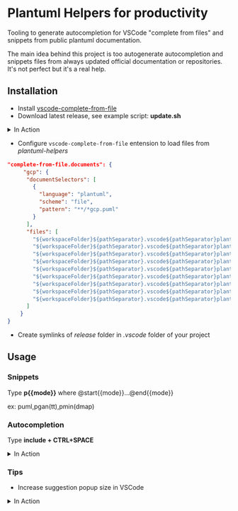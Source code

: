 # Plantuml Helpers for productivity

Tooling to generate autocompletion for VSCode "complete from files"  and snippets from public plantuml documentation.

The main idea behind this project is too autogenerate autocompletion and snippets files from always updated official documentation or repositories.
It's not perfect but it's  a real help.

## Installation

* Install [vscode-complete-from-file](https://github.com/rioj7/vscode-complete-from-file)
* Download latest release, see example script: **update.sh**

<details>
  <summary>In Action</summary>

![](./media/readme_deploy.gif)

</details>

* Configure `vscode-complete-from-file` entension to load files from *plantuml-helpers*
```json
"complete-from-file.documents": {
     "gcp": {
      "documentSelectors": [
        {
          "language": "plantuml",
          "scheme": "file",
          "pattern": "**/*gcp.puml"
        }
      ],
      "files": [
        "${workspaceFolder}${pathSeparator}.vscode${pathSeparator}plantuml-helpers${pathSeparator}plantuml-C4.complete",
        "${workspaceFolder}${pathSeparator}.vscode${pathSeparator}plantuml-helpers${pathSeparator}plantuml-themes.complete",
        "${workspaceFolder}${pathSeparator}.vscode${pathSeparator}plantuml-helpers${pathSeparator}plantuml-awslib14.complete",
        "${workspaceFolder}${pathSeparator}.vscode${pathSeparator}plantuml-helpers${pathSeparator}plantuml-gcp.complete",
        "${workspaceFolder}${pathSeparator}.vscode${pathSeparator}plantuml-helpers${pathSeparator}plantuml-tupadr3.complete",
        "${workspaceFolder}${pathSeparator}.vscode${pathSeparator}plantuml-helpers${pathSeparator}plantuml-material.complete",
        "${workspaceFolder}${pathSeparator}.vscode${pathSeparator}plantuml-helpers${pathSeparator}plantuml-logos.complete",
        "${workspaceFolder}${pathSeparator}.vscode${pathSeparator}plantuml-helpers${pathSeparator}plantuml-office.complete",
        "${workspaceFolder}${pathSeparator}.vscode${pathSeparator}plantuml-helpers${pathSeparator}plantuml-k8s.complete"
      ]
    }
}
```
* Create symlinks of *release* folder in *.vscode* folder of your project

## Usage

### Snippets

Type **p{{mode}}** where @start{{mode}}...@end{{mode}}

ex: puml,pgan(tt),pmin(dmap)

### Autocompletion

Type **include + CTRL+SPACE**

<details>
  <summary>In Action</summary>

![](./media/readme_usage.gif)

</details>

### Tips

* Increase suggestion popup size in VSCode
  
<details>
  <summary>In Action</summary>

![](./media/readme_resize.gif)

</details>